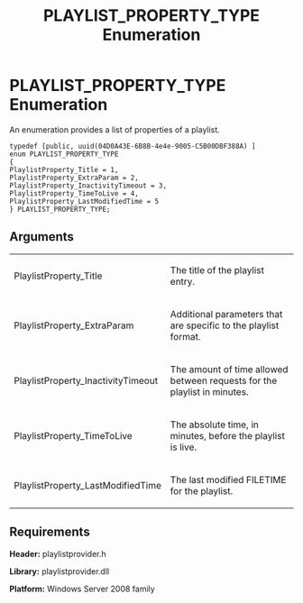 ﻿---
title: PLAYLIST_PROPERTY_TYPE Enumeration
TOCTitle: PLAYLIST_PROPERTY_TYPE Enumeration
ms:assetid: be911916-f647-4a13-9732-e78e53c05bbf
ms:mtpsurl: https://msdn.microsoft.com/en-us/library/Dd146289(v=VS.90)
ms:contentKeyID: 19132360
ms.date: 05/02/2012
mtps_version: v=VS.90
---

# PLAYLIST\_PROPERTY\_TYPE Enumeration

An enumeration provides a list of properties of a playlist.

    typedef [public, uuid(04D0A43E-6B8B-4e4e-9005-C5B00DBF388A) ]
    enum PLAYLIST_PROPERTY_TYPE
    {
    PlaylistProperty_Title = 1,
    PlaylistProperty_ExtraParam = 2,
    PlaylistProperty_InactivityTimeout = 3,
    PlaylistProperty_TimeToLive = 4,
    PlaylistProperty_LastModifiedTime = 5
    } PLAYLIST_PROPERTY_TYPE;

## Arguments

<table>
<colgroup>
<col style="width: 50%" />
<col style="width: 50%" />
</colgroup>
<tbody>
<tr class="odd">
<td><p>PlaylistProperty_Title</p></td>
<td><p>The title of the playlist entry.</p></td>
</tr>
<tr class="even">
<td><p>PlaylistProperty_ExtraParam</p></td>
<td><p>Additional parameters that are specific to the playlist format.</p></td>
</tr>
<tr class="odd">
<td><p>PlaylistProperty_InactivityTimeout</p></td>
<td><p>The amount of time allowed between requests for the playlist in minutes.</p></td>
</tr>
<tr class="even">
<td><p>PlaylistProperty_TimeToLive</p></td>
<td><p>The absolute time, in minutes, before the playlist is live.</p></td>
</tr>
<tr class="odd">
<td><p>PlaylistProperty_LastModifiedTime</p></td>
<td><p>The last modified FILETIME for the playlist.</p></td>
</tr>
</tbody>
</table>


## Requirements

**Header:** playlistprovider.h

**Library:** playlistprovider.dll

**Platform:** Windows Server 2008 family

